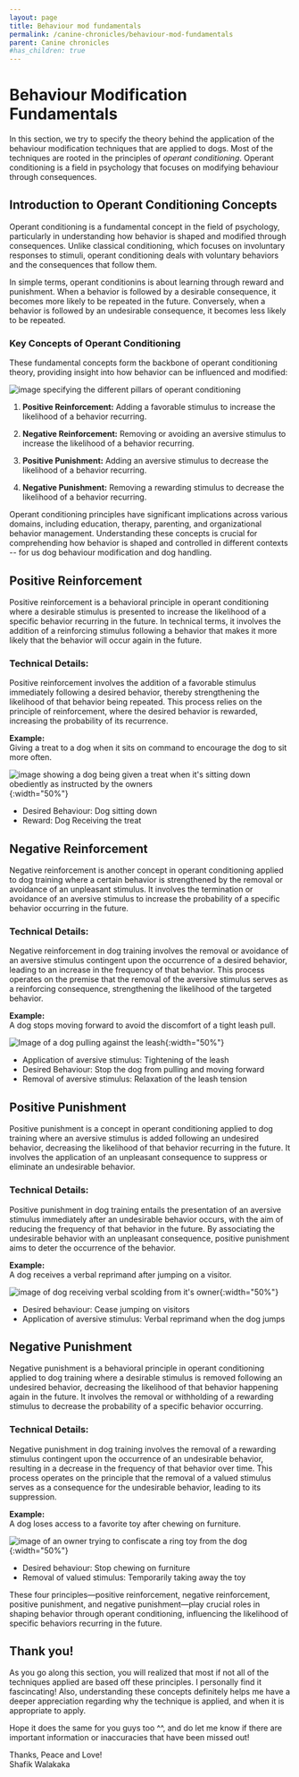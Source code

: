 ```yaml
---
layout: page
title: Behaviour mod fundamentals
permalink: /canine-chronicles/behaviour-mod-fundamentals
parent: Canine chronicles
#has_children: true 
---
```


# Behaviour Modification Fundamentals

In this section, we try to specify the theory behind the application of the behaviour modification techniques that are applied to dogs. Most of the techniques are rooted in the principles of _operant conditioning_. Operant conditioning is a field in psychology that focuses on modifying behaviour through consequences.

## Introduction to Operant Conditioning Concepts

Operant conditioning is a fundamental concept in the field of psychology, particularly in understanding how behavior is shaped and modified through consequences. Unlike classical conditioning, which focuses on involuntary responses to stimuli, operant conditioning deals with voluntary behaviors and the consequences that follow them.

In simple terms, operant conditionins is about learning through reward and punishment. When a behavior is followed by a desirable consequence, it becomes more likely to be repeated in the future. Conversely, when a behavior is followed by an undesirable consequence, it becomes less likely to be repeated.

### Key Concepts of Operant Conditioning

These fundamental concepts form the backbone of operant conditioning theory, providing insight into how behavior can be influenced and modified:

![image specifying the different pillars of operant conditioning](https://live.staticflickr.com/5006/5383389900_5175a0643c.jpg)

1. **Positive Reinforcement:** Adding a favorable stimulus to increase the likelihood of a behavior recurring.
   
2. **Negative Reinforcement:** Removing or avoiding an aversive stimulus to increase the likelihood of a behavior recurring.
   
3. **Positive Punishment:** Adding an aversive stimulus to decrease the likelihood of a behavior recurring.
   
4. **Negative Punishment:** Removing a rewarding stimulus to decrease the likelihood of a behavior recurring.

Operant conditioning principles have significant implications across various domains, including education, therapy, parenting, and organizational behavior management. Understanding these concepts is crucial for comprehending how behavior is shaped and controlled in different contexts -- for us dog behaviour modification and dog handling.


## Positive Reinforcement

Positive reinforcement is a behavioral principle in operant conditioning where a desirable stimulus is presented to increase the likelihood of a specific behavior recurring in the future. In technical terms, it involves the addition of a reinforcing stimulus following a behavior that makes it more likely that the behavior will occur again in the future.

### Technical Details:

Positive reinforcement involves the addition of a favorable stimulus immediately following a desired behavior, thereby strengthening the likelihood of that behavior being repeated. This process relies on the principle of reinforcement, where the desired behavior is rewarded, increasing the probability of its recurrence. 

**Example:**<br>
Giving a treat to a dog when it sits on command to encourage the dog to sit more often.

![image showing a dog being given a treat when it's sitting down obediently as instructed by the owners](https://s3.amazonaws.com/cdn-origin-etr.akc.org/wp-content/uploads/2021/04/16150115/Siberian-Husky-being-trained-with-a-treat-outdoors.jpg){:width="50%"}

- Desired Behaviour: Dog sitting down
- Reward: Dog Receiving the treat

## Negative Reinforcement

Negative reinforcement is another concept in operant conditioning applied to dog training where a certain behavior is strengthened by the removal or avoidance of an unpleasant stimulus. It involves the termination or avoidance of an aversive stimulus to increase the probability of a specific behavior occurring in the future.

### Technical Details:

Negative reinforcement in dog training involves the removal or avoidance of an aversive stimulus contingent upon the occurrence of a desired behavior, leading to an increase in the frequency of that behavior. This process operates on the premise that the removal of the aversive stimulus serves as a reinforcing consequence, strengthening the likelihood of the targeted behavior.

**Example:**<br>
A dog stops moving forward to avoid the discomfort of a tight leash pull.

![Image of a dog pulling against the leash](https://encrypted-tbn0.gstatic.com/images?q=tbn:ANd9GcRRYWkS6wOBtwi9lV7Z9otb8w0N3Ka59xB2f9l3Ey6MsWNXS6kVfOyvGHcoOWbbeDOwn1g&usqp=CAU){:width="50%"}

- Application of aversive stimulus: Tightening of the leash
- Desired Behaviour: Stop the dog from pulling and moving forward
- Removal of aversive stimulus: Relaxation of the leash tension

## Positive Punishment

Positive punishment is a concept in operant conditioning applied to dog training where an aversive stimulus is added following an undesired behavior, decreasing the likelihood of that behavior recurring in the future. It involves the application of an unpleasant consequence to suppress or eliminate an undesirable behavior.

### Technical Details:

Positive punishment in dog training entails the presentation of an aversive stimulus immediately after an undesirable behavior occurs, with the aim of reducing the frequency of that behavior in the future. By associating the undesirable behavior with an unpleasant consequence, positive punishment aims to deter the occurrence of the behavior.

**Example:**<br>
A dog receives a verbal reprimand after jumping on a visitor.

![image of dog receiving verbal scolding from it's owner](https://blog.ferplast.com/wp-content/uploads/2020/03/cane-come-si-sgrida-regole-errori.jpg){:width="50%"}

- Desired behaviour: Cease jumping on visitors
- Application of aversive stimulus: Verbal reprimand when the dog jumps

## Negative Punishment

Negative punishment is a behavioral principle in operant conditioning applied to dog training where a desirable stimulus is removed following an undesired behavior, decreasing the likelihood of that behavior happening again in the future. It involves the removal or withholding of a rewarding stimulus to decrease the probability of a specific behavior occurring.

### Technical Details:

Negative punishment in dog training involves the removal of a rewarding stimulus contingent upon the occurrence of an undesirable behavior, resulting in a decrease in the frequency of that behavior over time. This process operates on the principle that the removal of a valued stimulus serves as a consequence for the undesirable behavior, leading to its suppression.

**Example:**<br>
A dog loses access to a favorite toy after chewing on furniture.

![image of an owner trying to confiscate a ring toy from the dog](https://previews.123rf.com/images/kkolosov/kkolosov1808/kkolosov180800132/107726481-hand-of-anonymous-person-trying-to-taking-away-ring-toy-from-cute-dog-while-playing-in-park-on-sunny.jpg){:width="50%"}

- Desired behaviour: Stop chewing on furniture
- Removal of valued stimulus: Temporarily taking away the toy

These four principles—positive reinforcement, negative reinforcement, positive punishment, and negative punishment—play crucial roles in shaping behavior through operant conditioning, influencing the likelihood of specific behaviors recurring in the future.

## Thank you!

As you go along this section, you will realized that most if not all of the techniques applied are based off these principles. I personally find it fascincating! Also, understanding these concepts definitely helps me have a deeper appreciation regarding why the technique is applied, and when it is appropriate to apply.

Hope it does the same for you guys too ^^, and do let me know if there are important information or inaccuracies that have been missed out!

Thanks, Peace and Love!<br>
Shafik Walakaka
